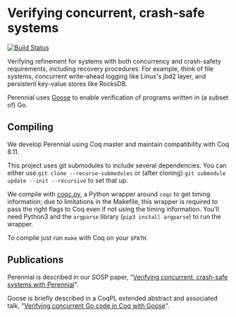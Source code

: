 # Verifying concurrent, crash-safe systems

[![Build Status](https://travis-ci.org/mit-pdos/perennial.svg?branch=master)](https://travis-ci.org/mit-pdos/perennial)

Verifying refinement for systems with both concurrency and crash-safety requirements, including recovery procedures. For example, think of file systems, concurrent write-ahead logging like Linux's jbd2 layer, and persistent key-value stores like RocksDB.

Perennial uses [Goose](https://github.com/tchajed/goose) to enable verification of programs written in (a subset of) Go.

## Compiling

We develop Perennial using Coq master and maintain compatibility with Coq 8.11.

This project uses git submodules to include several dependencies. You can either use `git clone --recurse-submodules` or (after cloning) `git submodule update --init --recursive` to set that up.

We compile with [coqc.py](etc/coqc.py), a Python wrapper around `coqc` to get timing information; due to limitations in the Makefile, this wrapper is required to pass the right flags to Coq even if not using the timing information. You'll need Python3 and the `argparse` library (`pip3 install argparse`) to run the wrapper.

To compile just run `make` with Coq on your `$PATH`.

## Publications

Perennial is described in our SOSP paper, "[Verifying concurrent, crash-safe systems with Perennial](https://www.chajed.io/papers/perennial:sosp2019.pdf)".

Goose is briefly described in a CoqPL extended abstract and associated talk, "[Verifying concurrent Go code in Coq with Goose](https://www.chajed.io/papers/goose:coqpl2020.pdf)".

